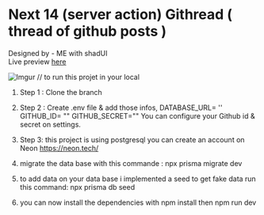 # Next 14 (server action) Githread ( thread of github posts )

Designed by - ME with shadUI <br/>Live preview [here](https://githread-adam.vercel.app/)<br/>

![Imgur](https://i.imgur.com/T01cqBe.png)
// to run this projet in your local 

1) Step 1 : Clone the branch
2) Step 2 : Create .env file & add those infos,
DATABASE_URL= ''
GITHUB_ID= ""
GITHUB_SECRET=""
You can configure your Github id & secret on settings.

3) Step 3: this project is using postgresql you can create an account on Neon
https://neon.tech/

4) migrate the data base with this commande :
npx prisma migrate dev

5) to add data on your data base i implemented a seed to get fake data run this command:
npx prisma db seed

6) you can now install the dependencies with npm install then npm run dev
